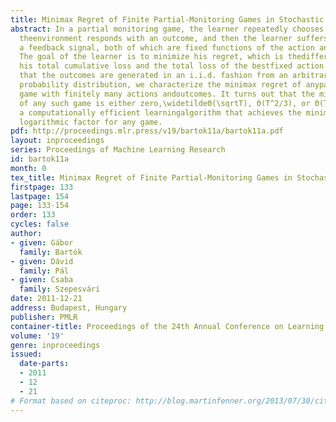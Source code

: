 ```yaml
---
title: Minimax Regret of Finite Partial-Monitoring Games in Stochastic Environments
abstract: In a partial monitoring game, the learner repeatedly chooses an action,
  theenvironment responds with an outcome, and then the learner suffers a loss andreceives
  a feedback signal, both of which are fixed functions of the action andthe outcome.
  The goal of the learner is to minimize his regret, which is thedifference between
  his total cumulative loss and the total loss of the bestfixed action in hindsight.Assuming
  that the outcomes are generated in an i.i.d. fashion from an arbitrary andunknown
  probability distribution, we characterize the minimax regret of anypartial monitoring
  game with finitely many actions andoutcomes. It turns out that the minimax regret
  of any such game is either zero,\widetildeΘ(\sqrtT), Θ(T^2/3), or Θ(T). We provide
  a computationally efficient learningalgorithm that achieves the minimax regret within
  logarithmic factor for any game.
pdf: http://proceedings.mlr.press/v19/bartok11a/bartok11a.pdf
layout: inproceedings
series: Proceedings of Machine Learning Research
id: bartok11a
month: 0
tex_title: Minimax Regret of Finite Partial-Monitoring Games in Stochastic Environments
firstpage: 133
lastpage: 154
page: 133-154
order: 133
cycles: false
author:
- given: Gábor
  family: Bartók
- given: Dávid
  family: Pál
- given: Csaba
  family: Szepesvári
date: 2011-12-21
address: Budapest, Hungary
publisher: PMLR
container-title: Proceedings of the 24th Annual Conference on Learning Theory
volume: '19'
genre: inproceedings
issued:
  date-parts:
  - 2011
  - 12
  - 21
# Format based on citeproc: http://blog.martinfenner.org/2013/07/30/citeproc-yaml-for-bibliographies/
---
```

